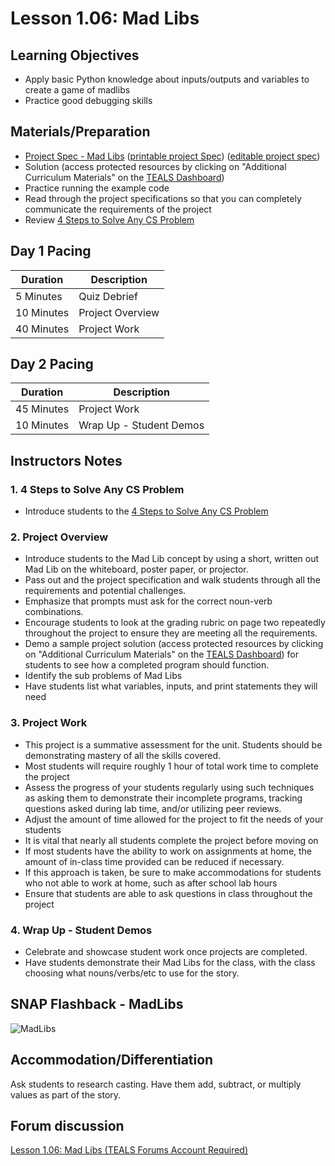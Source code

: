 # Lesson 1.06: Mad Libs

## Learning Objectives

* Apply basic Python knowledge about inputs/outputs and variables to create a game of madlibs
* Practice good debugging skills

## Materials/Preparation

* [Project Spec - Mad Libs] ([printable project Spec]) ([editable project spec])
* Solution (access protected resources by clicking on "Additional Curriculum Materials" on the [TEALS Dashboard])
* Practice running the example code
* Read through the project specifications so that you can completely communicate the requirements of the project
* Review [4 Steps to Solve Any CS Problem]

## Day 1 Pacing

| **Duration**   |     **Description**    |
| ---------- | ------------------ |
| 5 Minutes  | Quiz Debrief        |
| 10 Minutes | Project Overview   |
| 40 Minutes | Project Work       |

## Day 2 Pacing

| **Duration** |    **Description**         |
|--|--|
| 45 Minutes | Project Work       |
| 10 Minutes | Wrap Up - Student Demos          |

## Instructors Notes

### 1. 4 Steps to Solve Any CS Problem

* Introduce students to the [4 Steps to Solve Any CS Problem]

### 2.  Project Overview

* Introduce students to the Mad Lib concept by using a short, written out Mad Lib on the whiteboard, poster paper, or projector.
* Pass out and the project specification and walk students through all the requirements and potential challenges.
* Emphasize that prompts must ask for the correct noun-verb combinations.
* Encourage students to look at the grading rubric on page two repeatedly throughout the project to ensure they are meeting all the requirements.
* Demo a sample project solution (access protected resources by clicking on "Additional Curriculum Materials" on the [TEALS Dashboard](https://www.tealsk12.org/dashboard/)) for students to see how a completed program should function.
* Identify the sub problems of Mad Libs
* Have students list what variables, inputs, and print statements they will need  

### 3.  Project Work

* This project is a summative assessment for the unit. Students should be demonstrating mastery of all the skills covered.
* Most students will require roughly 1 hour of total work time to complete the project
* Assess the progress of your students regularly using such techniques as asking them to demonstrate their incomplete programs, tracking questions asked during lab time, and/or utilizing peer reviews.
* Adjust the amount of time allowed for the project to fit the needs of your students
* It is vital that nearly all students complete the project before moving on
* If most students have the ability to work on assignments at home, the amount of in-class time provided can be reduced if necessary.
* If this approach is taken, be sure to make accommodations for students who not able to work at home, such as after school lab hours
* Ensure that students are able to ask questions in class throughout the project

### 4. Wrap Up - Student Demos

* Celebrate and showcase student work once projects are completed.
* Have students demonstrate their Mad Libs for the class, with the class choosing what nouns/verbs/etc to use for the story.

## SNAP Flashback - MadLibs

  ![MadLibs](lesson1.06%20-%20code.png)

## Accommodation/Differentiation

Ask students to research casting. Have them add, subtract, or multiply values as part of the story.

## Forum discussion

[Lesson 1.06: Mad Libs (TEALS Forums Account Required)](https://forums.tealsk12.org/c/2nd-semester-unit-1/1-06-madlibs)

[Mad Libs - Example Code]: project_file.py
[Project Spec - Mad Libs]: project.md
[TEALS Dashboard]:http:/www.tealsk12.org/dashboard
[4 Steps to Solve Any CS Problem]:https://github.com/TEALS-IntroCS/2nd-semester-introduction-to-computer-science-principles/raw/master/units/4%20Steps%20to%20Solve%20Any%20CS%20Problem.pdf
[printable project Spec]: https://github.com/TEALSK12/2nd-semester-introduction-to-computer-science/raw/master/units/1_unit/05_lesson/project.pdf
[editable project spec]: https://github.com/TEALSK12/2nd-semester-introduction-to-computer-science/raw/master/units/1_unit/05_lesson/project.docx
